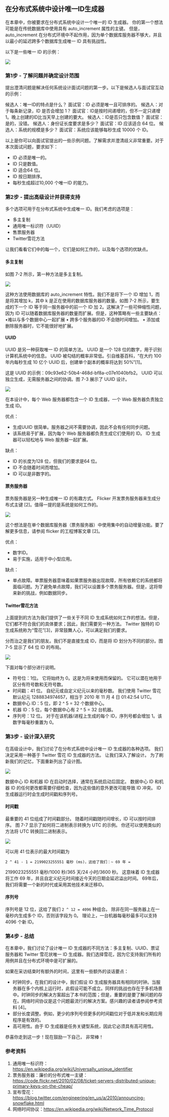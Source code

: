 ## 在分布式系统中设计唯一ID生成器
在本章中，你被要求在分布式系统中设计一个唯一的 ID 生成器。 你的第一个想法可能是在传统数据库中使用具有 auto_increment 属性的主键。 但是，auto_increment 在分布式环境中不起作用，因为单个数据库服务器不够大，并且以最小的延迟跨多个数据库生成唯一 ID 具有挑战性。

以下是一些唯一 ID 的示例：

![](./images/Chapter-7/7-01.png)

### 第1步 - 了解问题并确定设计范围
提出澄清问题是解决任何系统设计面试问题的第一步。以下是候选人与面试官互动的示例：

候选人：唯一ID的特点是什么？
面试官：ID 必须是唯一且可排序的。
候选人：对于每条新记录，ID 是否会增加 1？
面试官：ID是按时间递增的，但不一定只递增1。晚上创建的ID比当天早上创建的要大。
候选人：ID是否只包含数值？
面试官：是的，没错。
候选人：身份证长度要求是多少？
面试官：ID 应该适合 64 位。
候选人：系统的规模是多少？
面试官：系统应该能够每秒生成 10000 个 ID。

以上是你可以向面试官提出的一些示例问题。了解需求并澄清歧义非常重要。对于本次面试问题，要求如下：

- ID 必须是唯一的。
- ID 只是数值。
- ID 适合64 位。
- ID 按日期排序。
- 每秒生成超过10,000 个唯一ID 的能力。

### 第2步 - 提出高级设计并获得支持
多个选项可用于在分布式系统中生成唯一 ID。我们考虑的选项是：

- 多主复制
- 通用唯一标识符（UUID）
- 售票服务器
- Twitter雪花方法

让我们看看它们中的每一个，它们是如何工作的，以及每个选项的优缺点。

#### 多主复制
如图 7-2 所示，第一种方法是多主复制。

![](./images/Chapter-7/7-02.png)

这种方法使用数据库的 auto_increment 特性。我们不是将下一个 ID 增加 1，而是将其增加 k，其中 k 是正在使用的数据库服务器的数量。如图 7-2 所示，要生成的下一个 ID 等于同一服务器中的前一个 ID 加 2。这解决了一些可伸缩性问题，因为 ID 可以随着数据库服务器的数量而扩展。但是，这种策略有一些主要缺点：
•难以与多个数据中心一起扩展
• 跨多个服务器的ID 不会随时间增加。
• 添加或删除服务器时，它不能很好地扩展。

#### UUID
UUID 是另一种获取唯一 ID 的简单方法。 UUID 是一个 128 位的数字，用于识别计算机系统中的信息。 UUID 被勾结的概率非常低。引自维基百科，“在大约 100 年内每秒生成 10 亿个 UUID 后，创建单个副本的概率将达到 50%”[1]。

这是 UUID 的示例：09c93e62-50b4-468d-bf8a-c07e1040bfb2。 UUID 可以独立生成，无需服务器之间的协调。图 7-3 展示了 UUID 设计。

![](./images/Chapter-7/7-03.png)

在本设计中，每个 Web 服务器都包含一个 ID 生成器，一个 Web 服务器负责独立生成 ID。

优点：

- 生成UUID 很简单。服务器之间不需要协调，因此不会有任何同步问题。
- 该系统易于扩展，因为每个 Web 服务器都负责生成它们使用的 ID。 ID 生成器可以轻松地与 Web 服务器一起扩展。

缺点：

- ID 的长度为128 位，但我们的要求是64 位。
- ID 不会随着时间而增加。
- ID 可以是非数字的。

#### 票务服务器

票务服务器是另一种生成唯一 ID 的有趣方式。 Flicker 开发票务服务器来生成分布式主键 [2]。值得一提的是系统是如何工作的。

![](./images/Chapter-7/7-04.png)

这个想法是在单个数据库服务器（票务服务器）中使用集中的自动增量功能。要了解更多信息，请参阅 flicker 的工程博客文章 [2]。

优点：

- 数字ID。
- 易于实施，适用于中小型应用。

缺点：

- 单点故障。单票服务器意味着如果票服务器出现故障，所有依赖它的系统都将面临问题。为了避免单点故障，我们可以设置多个票务服务器。但是，这将带来新的挑战，例如数据同步。

#### Twitter雪花方法
上面提到的方法为我们提供了一些关于不同 ID 生成系统如何工作的想法。但是，它们都不符合我们的具体要求；因此，我们需要另一种方法。 Twitter 独特的 ID 生成系统称为“雪花”[3]，非常鼓舞人心，可以满足我们的要求。

分而治之是我们的朋友。我们不是直接生成 ID，而是将 ID 划分为不同的部分。图 7-5 显示了 64 位 ID 的布局。

![](./images/Chapter-7/7-05.png)

下面对每个部分进行说明。

- 符号位：1位。 它将始终为 0。这是为将来使用而保留的。 它可以潜在地用于区分有符号数和无符号数。
- 时间戳：41 位。 自纪元或自定义纪元以来的毫秒数。 我们使用 Twitter 雪花默认纪元 1288834974657，相当于 2010 年 11 月 4 日 01:42:54 UTC。
- 数据中心 ID：5 位，即 2 ^ 5 = 32 个数据中心。
- 机器 ID：5 位，每个数据中心有 2 ^ 5 = 32 台机器。
- 序列号：12 位。 对于在该机器/进程上生成的每个 ID，序列号都会增加 1。该数字每毫秒重置为 0。

### 第3步 - 设计深入研究
在高级设计中，我们讨论了在分布式系统中设计唯一 ID 生成器的各种选项。 我们决定采用一种基于 Twitter 雪花 ID 生成器的方法。 让我们深入了解设计。 为了刷新我们的记忆，下面重新列出了设计图。

![](./images/Chapter-7/7-06.png)

数据中心 ID 和机器 ID 在启动时选择，通常在系统启动后固定。 数据中心 ID 和机器 ID 的任何更改都需要仔细检查，因为这些值的意外更改可能导致 ID 冲突。 ID 生成器运行时会生成时间戳和序列号。

#### 时间戳
最重要的 41 位组成了时间戳部分。 随着时间戳随时间增长，ID 可以按时间排序。 图 7-7 显示了如何将二进制表示转换为 UTC 的示例。 你还可以使用类似的方法将 UTC 转换回二进制表示。

![](./images/Chapter-7/7-07.png)

可以用 41 位表示的最大时间戳为

```2 ^ 41 - 1 = 2199023255551 毫秒 (ms)，这给了我们：~ 69 年 =```

2199023255551 毫秒/1000 秒/365 天/24 小时/3600 秒。 这意味着 ID 生成器将工作 69 年，并且自定义纪元时间接近今天的日期会延迟溢出时间。 69年后，我们将需要一个新的时代或采用其他技术来迁移ID。

#### 序列号
序列号是 12 位，这给了我们 ```2 ^ 12 = 4096``` 种组合。 除非在同一服务器上在一毫秒内生成多个 ID，否则该字段为 0。 理论上，一台机器每毫秒最多可以支持 4096 个新 ID。

### 第4步 - 总结
在本章中，我们讨论了设计唯一 ID 生成器的不同方法：多主复制、UUID、票证服务器和 Twitter 雪花状唯一 ID 生成器。我们选择雪花，因为它支持我们所有的用例并且在分布式环境中是可扩展的。

如果在采访结束时有额外的时间，这里有一些额外的谈话要点：

- 时钟同步。在我们的设计中，我们假设 ID 生成服务器具有相同的时钟。当服务器在多个内核上运行时，此假设可能不成立。同样的挑战也存在于多机场景中。时钟同步的解决方案超出了本书的范围；但是，重要的是要了解问题的存在。网络时间协议是这个问题最流行的解决方案。感兴趣的读者请参阅参考资料 [4]。
- 部分长度调整。例如，更少的序列号但更多的时间戳位对于低并发和长期应用程序是有效的。
- 高可用性。由于 ID 生成器是任务关键型系统，因此它必须具有高可用性。

恭喜你走到这一步！现在鼓励一下自己， 非常棒！

### 参考资料
1. 通用唯一标识符：https://en.wikipedia.org/wiki/Universally_unique_identifier
2. 票务服务器：廉价的分布式唯一主键：https://code.flickr.net/2010/02/08/ticket-servers-distributed-unique-primary-keys-on-the-cheap/
3. 宣布雪花：https://blog.twitter.com/engineering/en_us/a/2010/announcing-snowflake.html
4. 网络时间协议：https://en.wikipedia.org/wiki/Network_Time_Protocol
